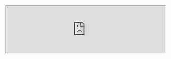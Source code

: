 <section id="about">
    <div class="container">
        <div class="row">
            <iframe id="ifrmresize"
                    src="https://app.loveadmin.com/ThirdpartyRegistration.aspx?clubID=1b4ecebb1c3d326eee7090b9d146efcb"
                    width="100%">
            </iframe>
            <script>
                iFrameResize({ log: true, autoResize: true  }, '#ifrmresize')
            </script>
            </div>
    </div>
</section>
